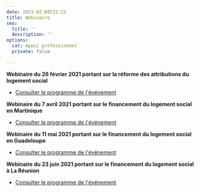 ```yaml
---
date: 2021-02-09T22:22
title: Webinaire
seo:
  title: ''
  description: ''
options:
  cat: Appui professionnel
  private: false

---
```

**Webinaire du 26 février 2021 portant sur la réforme des attributions du logement social**

* [Consulter le programme de l'événement](/static/uploads/site-webinaire-reforme-des-attributions-programme.pdf)

**Webinaire du 7 avril 2021 portant sur le financement du logement social en Martinique**

* [Consulter le programme de l'événement](/static/uploads/site-martinique-programme-heure-de-paris-webinaire-financement-du-logement-social.pdf)

**Webinaire du 11 mai 2021 portant sur le financement du logement social en Guadeloupe**

* [Consulter le programme de l'événement](/static/uploads/site-guadeloupe-programme-heure-de-paris-webinaire-financement-du-logement-social.pdf)

**Webinaire du 23 juin 2021 portant sur le financement du logement social à La Réunion**

* [Consulter le programme de l'événement](/static/uploads/site-la-reunion-programme-heure-de-paris-webinaire-financement-du-logement-social.pdf)